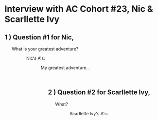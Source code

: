 # Interview with AC Cohort #23, Nic & Scarllette Ivy

## 1 ) Question #1 for Nic,

<ol>What is your greatest adventure?<ol/>
<ol>Nic's A's:<ol/>
<ol>My greatest adventure...<ol/> <br>

## 2 ) Question #2 for Scarllette Ivy,

<ol>What?<ol/>
<ol>Scarllette Ivy's A's:<ol/>
<ol> <ol/>


